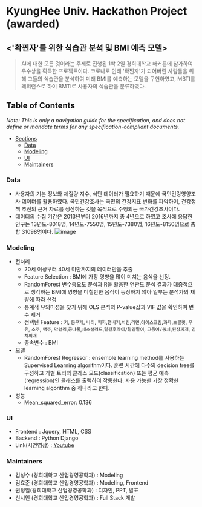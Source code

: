 # KyungHee Univ. Hackathon Project (awarded)
## <'확찐자'를 위한 식습관 분석 및 BMI 예측 모델>
> AI에 대한 모든 것이라는 주제로 진행된 1박 2일 경희대학교 해커톤에 참가하여 우수상을 획득한 프로젝트이다. 코로나로 인해 '확찐자'가 되어버린 사람들을 위해 그들의 식습관을 분석하여 미래 BMI를 
예측하는 모델을 구현하였고, MBTI를 레퍼런스로 하여 BMTI로 사용자의 식습관을 분류하였다.

## Table of Contents
_Note: This is only a navigation guide for the specification, and does not define or mandate terms for any specification-compliant documents._

- [Sections](#sections)
  - [Data](#data)
  - [Modeling](#modeling)
  - [UI](#ui)
  - [Maintainers](#maintainers)

### Data
- 사용자의 기본 정보와 체질량 지수, 식단 데이터가 필요하기 때문에 국민건강영양조사 데이터를 활용하였다. 국민건강조사는 국민의 건강지표 변화를 파악하여, 건강정책 추진의 근거 자료를 생산하는 것을 목적으로 수행되는 국가건강조사이다. 
- 데이터의 수집 기간은 2013년부터 2016년까지 총 4년으로 하였고 조사에 응답한 인구는 13년도-8018명, 14년도-7550명, 15년도-7380명, 16년도-8150명으로 총합 31098명이다.
![image](https://user-images.githubusercontent.com/56333934/118803460-55ffa580-b8de-11eb-957f-f28708aaa88d.png)

### Modeling
- 전처리
  * 20세 이상부터 40세 미만까지의 데이터만을 추출
  * Feature Selection : BMI에 가장 영향을 많이 미치는 음식을 선정.
  * RandomForest 변수중요도 분석과 R을 활용한 연관도 분석 결과가 대중적으로 생각하는 BMI에 영향을 미칠만한 음식이 등장하지 않아 일부는 분석가의 재량에 따라 선정
  * 통계적 유의미성을 찾기 위해 OLS 분석의 P-value값과 VIF 값을 확인하여 변수 제거
  * 선택된 Feature : `키`, `몸무게`, `나이`, `피자`,`햄버거`,`치킨`,`라면`,`아이스크림`,`과자`,`초콜릿`, `우유`, `소주`, `맥주`, `막걸리`,`콩나물`,`채소샐러드`,`달걀후라이/달걀말이`,
  `고등어/꽁치`,`된장찌개`, `김치찌개`
  * 종속변수 : BMI
- 모델
  * RandomForest Regressor :  ensemble learning method를 사용하는 Supervised Learning algorithm이다. 훈련 시간에 다수의 decision tree를 구성하고 개별 트리의 클래스 모드(classification) 또는 평균 예측(regression)인 클래스를 출력하여 작동한다. 사용 가능한 가장 정확한 learning algorithm 중 하나라고 한다.
- 성능
  * Mean_squared_error: 0.136
 
### UI
- Frontend : Jquery, HTML, CSS
- Backend : Python Django
- Link(시연영상) : [Youtube](https://youtu.be/pcSs7603vLY)

### Maintainers
- 김성수 (경희대학교 산업경영공학과) : Modeling
- 김효준 (경희대학교 산업경영공학과) : Modeling, Frontend
- 권정일(경희대학교 산업경영공학과) : 디자인, PPT, 발표
- 신시언 (경희대학교 산업경영공학과) : Full Stack 개발
